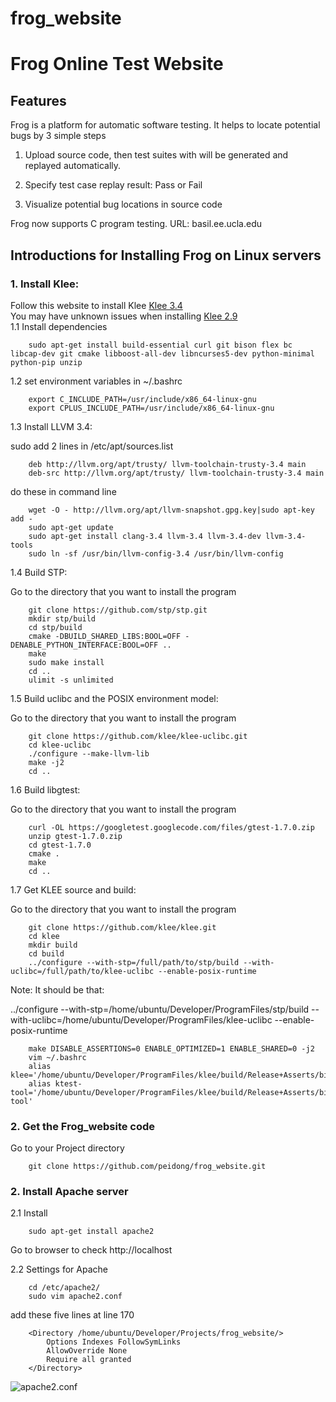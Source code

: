 # frog_website
Frog Online Test Website
===============================

Features
---------------------------

Frog is a platform for automatic software testing. It helps to locate potential bugs by 3 simple steps

1. Upload source code, then test suites with will be generated and replayed automatically.

2. Specify test case replay result: Pass or Fail

3. Visualize potential bug locations in source code

Frog now supports C program testing.
URL: basil.ee.ucla.edu

Introductions for Installing Frog on Linux servers
----------------------------
### 1. Install Klee:
Follow this website to install Klee [Klee 3.4](http://klee.github.io/experimental/)<br />
You may have unknown issues when installing [Klee 2.9](http://klee.github.io/getting-started/)<br />
1.1 Install dependencies

        sudo apt-get install build-essential curl git bison flex bc libcap-dev git cmake libboost-all-dev libncurses5-dev python-minimal python-pip unzip

1.2 set environment variables in ~/.bashrc

        export C_INCLUDE_PATH=/usr/include/x86_64-linux-gnu
        export CPLUS_INCLUDE_PATH=/usr/include/x86_64-linux-gnu

1.3 Install LLVM 3.4:

sudo add 2 lines in /etc/apt/sources.list

        deb http://llvm.org/apt/trusty/ llvm-toolchain-trusty-3.4 main  
        deb-src http://llvm.org/apt/trusty/ llvm-toolchain-trusty-3.4 main

do these in command line

        wget -O - http://llvm.org/apt/llvm-snapshot.gpg.key|sudo apt-key add -
        sudo apt-get update
        sudo apt-get install clang-3.4 llvm-3.4 llvm-3.4-dev llvm-3.4-tools
        sudo ln -sf /usr/bin/llvm-config-3.4 /usr/bin/llvm-config

1.4 Build STP:
        
Go to the directory that you want to install the program
        
        git clone https://github.com/stp/stp.git
        mkdir stp/build
        cd stp/build
        cmake -DBUILD_SHARED_LIBS:BOOL=OFF -DENABLE_PYTHON_INTERFACE:BOOL=OFF ..
        make
        sudo make install
        cd ..
        ulimit -s unlimited

1.5 Build uclibc and the POSIX environment model:

Go to the directory that you want to install the program

        git clone https://github.com/klee/klee-uclibc.git
        cd klee-uclibc
        ./configure --make-llvm-lib
        make -j2
        cd ..

1.6 Build libgtest:

Go to the directory that you want to install the program

        curl -OL https://googletest.googlecode.com/files/gtest-1.7.0.zip
        unzip gtest-1.7.0.zip
        cd gtest-1.7.0
        cmake .
        make
        cd ..

1.7 Get KLEE source and build:

Go to the directory that you want to install the program

        git clone https://github.com/klee/klee.git
        cd klee
        mkdir build
        cd build
        ../configure --with-stp=/full/path/to/stp/build --with-uclibc=/full/path/to/klee-uclibc --enable-posix-runtime

Note: It should be that:

../configure --with-stp=/home/ubuntu/Developer/ProgramFiles/stp/build --with-uclibc=/home/ubuntu/Developer/ProgramFiles/klee-uclibc --enable-posix-runtime

        make DISABLE_ASSERTIONS=0 ENABLE_OPTIMIZED=1 ENABLE_SHARED=0 -j2
        vim ~/.bashrc
        alias klee='/home/ubuntu/Developer/ProgramFiles/klee/build/Release+Asserts/bin/klee'
        alias ktest-tool='/home/ubuntu/Developer/ProgramFiles/klee/build/Release+Asserts/bin/ktest-tool'    

### 2. Get the Frog_website code

Go to your Project directory

        git clone https://github.com/peidong/frog_website.git

### 2. Install Apache server

2.1 Install

        sudo apt-get install apache2
        
Go to browser to check http://localhost

2.2 Settings for Apache

        cd /etc/apache2/
        sudo vim apache2.conf

add these five lines at line 170

        <Directory /home/ubuntu/Developer/Projects/frog_website/>
	        Options Indexes FollowSymLinks
	        AllowOverride None
	        Require all granted
        </Directory>

![apache2.conf](https://github.com/peidong/frog_website/tree/master/doc/photos/apache2.conf.png)
